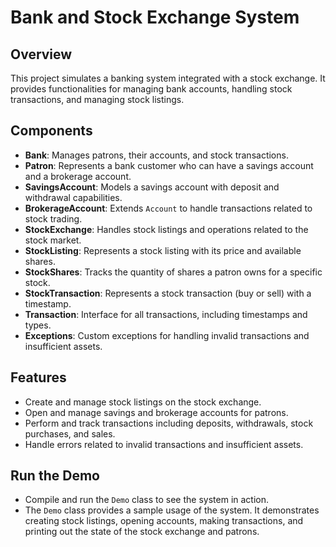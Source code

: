 # Bank and Stock Exchange System

## Overview

This project simulates a banking system integrated with a stock exchange. It provides functionalities for managing bank accounts, handling stock transactions, and managing stock listings.

## Components

- **Bank**: Manages patrons, their accounts, and stock transactions.
- **Patron**: Represents a bank customer who can have a savings account and a brokerage account.
- **SavingsAccount**: Models a savings account with deposit and withdrawal capabilities.
- **BrokerageAccount**: Extends `Account` to handle transactions related to stock trading.
- **StockExchange**: Handles stock listings and operations related to the stock market.
- **StockListing**: Represents a stock listing with its price and available shares.
- **StockShares**: Tracks the quantity of shares a patron owns for a specific stock.
- **StockTransaction**: Represents a stock transaction (buy or sell) with a timestamp.
- **Transaction**: Interface for all transactions, including timestamps and types.
- **Exceptions**: Custom exceptions for handling invalid transactions and insufficient assets.

## Features

- Create and manage stock listings on the stock exchange.
- Open and manage savings and brokerage accounts for patrons.
- Perform and track transactions including deposits, withdrawals, stock purchases, and sales.
- Handle errors related to invalid transactions and insufficient assets.

##  Run the Demo
   - Compile and run the `Demo` class to see the system in action.
   - The `Demo` class provides a sample usage of the system. It demonstrates creating stock listings, opening accounts, making transactions, and printing out the state of the stock exchange and patrons.